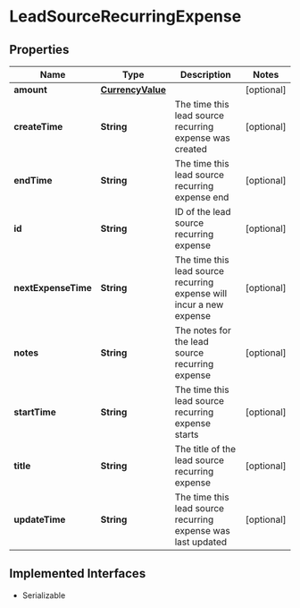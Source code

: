 

# LeadSourceRecurringExpense


## Properties

| Name | Type | Description | Notes |
|------------ | ------------- | ------------- | -------------|
|**amount** | [**CurrencyValue**](CurrencyValue.md) |  |  [optional] |
|**createTime** | **String** | The time this lead source recurring expense was created |  [optional] |
|**endTime** | **String** | The time this lead source recurring expense end |  [optional] |
|**id** | **String** | ID of the lead source recurring expense |  [optional] |
|**nextExpenseTime** | **String** | The time this lead source recurring expense will incur a new expense |  [optional] |
|**notes** | **String** | The notes for the lead source recurring expense |  [optional] |
|**startTime** | **String** | The time this lead source recurring expense starts |  [optional] |
|**title** | **String** | The title of the lead source recurring expense |  [optional] |
|**updateTime** | **String** | The time this lead source recurring expense was last updated |  [optional] |


## Implemented Interfaces

* Serializable

